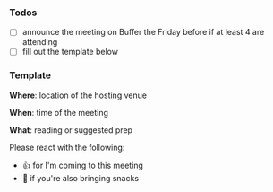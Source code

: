 ### Todos

- [ ] announce the meeting on Buffer the Friday before if at least 4 are attending
- [ ] fill out the template below

### Template

**Where**: location of the hosting venue

**When**: time of the meeting

**What**: reading or suggested prep

Please react with the following:

* 👍 for I'm coming to this meeting
* 🎉 if you're also bringing snacks
